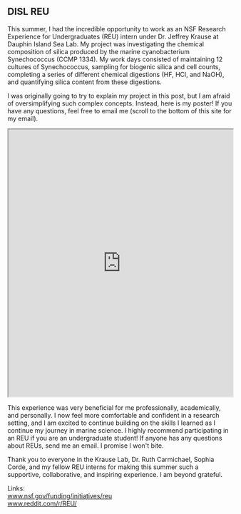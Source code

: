 ## DISL REU

This summer, I had the incredible opportunity to work as an NSF Research Experience for Undergraduates (REU) intern under Dr. Jeffrey Krause at Dauphin Island Sea Lab. My project was investigating the chemical composition of silica produced by the marine cyanobacterium Synechococcus (CCMP 1334). My work days consisted of maintaining 12 cultures of Synechococcus, sampling for biogenic silica and cell counts, completing a series of different chemical digestions (HF, HCl, and NaOH), and quantifying silica content from these digestions. 

I was originally going to try to explain my project in this post, but I am afraid of oversimplifying such complex concepts. Instead, here is my poster! If you have any questions, feel free to email me (scroll to the bottom of this site for my email). 

<iframe src="https://heeraimmandi.github.io/docs/assets/posters/Poster_HeeraImmandi.pdf" width="100%" height="600px">
    This browser does not support PDFs. Please download the PDF to view it:
    <a href="https://heeraimmandi.github.io/docs/assets/posters/Poster_HeeraImmandi.pdf">Download PDF</a>
</iframe> <br>


This experience was very beneficial for me professionally, academically, and personally. I now feel more comfortable and confident in a research setting, and I am excited to continue building on the skills I learned as I continue my journey in marine science. I highly recommend participating in an REU if you are an undergraduate student! If anyone has any questions about REUs, send me an email. I promise I won't bite. 

Thank you to everyone in the Krause Lab, Dr. Ruth Carmichael, Sophia Corde, and my fellow REU interns for making this summer such a supportive, collaborative, and inspiring experience. I am beyond grateful. <br>

Links: <br>
<a href="https://www.nsf.gov/funding/initiatives/reu">www.nsf.gov/funding/initiatives/reu</a> <br>
<a href="https://www.reddit.com/r/REU/">www.reddit.com/r/REU/</a>
